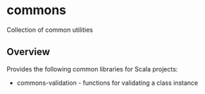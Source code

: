 # commons
Collection of common utilities

## Overview ##
Provides the following common libraries for Scala projects:
* commons-validation - functions for validating a class instance
